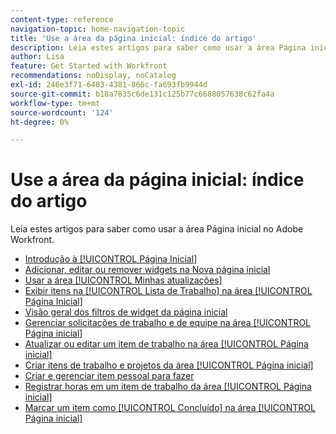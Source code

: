 ```yaml
---
content-type: reference
navigation-topic: home-navigation-topic
title: 'Use a área da página inicial: índice do artigo'
description: Leia estes artigos para saber como usar a área Página inicial no Adobe Workfront.
author: Lisa
feature: Get Started with Workfront
recommendations: noDisplay, noCatalog
exl-id: 246e3f71-6403-4381-866c-fa693fb9944d
source-git-commit: b18a7835c6de131c125b77c6688057638c62fa4a
workflow-type: tm+mt
source-wordcount: '124'
ht-degree: 0%

---
```


# Use a área da página inicial: índice do artigo

<!--Audited: 12/2024-->

Leia estes artigos para saber como usar a área Página inicial no Adobe Workfront.

* [Introdução à [!UICONTROL Página Inicial]](../../../workfront-basics/using-home/using-the-home-area/get-started-with-home.md)
* [Adicionar, editar ou remover widgets na Nova página inicial](/help/quicksilver/workfront-basics/using-home/using-the-home-area/add-edit-remove-widgets-in-new-home.md)
* [Usar a área [!UICONTROL Minhas atualizações]](../../../workfront-basics/using-home/using-the-home-area/my-updates-area.md)
* [Exibir itens na [!UICONTROL Lista de Trabalho] na área [!UICONTROL Página Inicial]](../../../workfront-basics/using-home/using-the-home-area/display-items-in-home-work-list.md)
* [Visão geral dos filtros de widget da página inicial](/help/quicksilver/workfront-basics/using-home/using-the-home-area/widget-filter-overview-home.md)
* [Gerenciar solicitações de trabalho e de equipe na área [!UICONTROL Página inicial]](../../../workfront-basics/using-home/using-the-home-area/manage-work-and-team-requests-home.md)
* [Atualizar ou editar um item de trabalho na área [!UICONTROL Página inicial]](../../../workfront-basics/using-home/using-the-home-area/update-and-edit-work-item-home.md)
* [Criar itens de trabalho e projetos da área [!UICONTROL Página inicial]](../../../workfront-basics/using-home/using-the-home-area/create-work-items-in-home.md)
* [Criar e gerenciar item pessoal para fazer](/help/quicksilver/workfront-basics/using-home/using-the-home-area/manage-to-do-in-home.md)
* [Registrar horas em um item de trabalho da área [!UICONTROL Página inicial]](../../../workfront-basics/using-home/using-the-home-area/log-time-on-work-item-in-home.md)
* [Marcar um item como [!UICONTROL Concluído] na área [!UICONTROL Página inicial]](../../../workfront-basics/using-home/using-the-home-area/mark-item-done-in-home.md)
